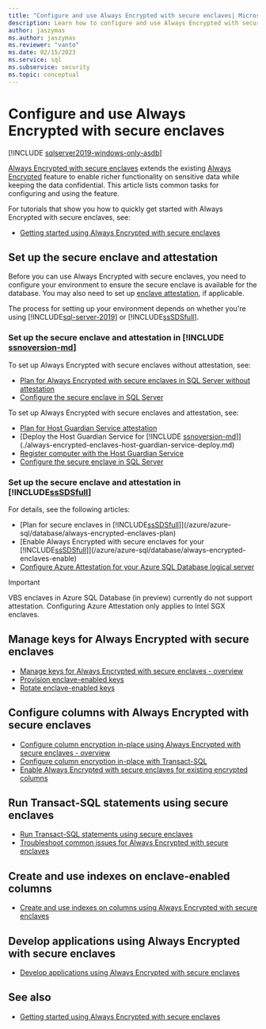 ```yaml
---
title: "Configure and use Always Encrypted with secure enclaves| Microsoft Docs"
description: Learn how to configure and use Always Encrypted with secure enclaves in SQL Server and Azure SQL Database, which enables richer functionality on sensitive data.
author: jaszymas
ms.author: jaszymas
ms.reviewer: "vanto"
ms.date: 02/15/2023
ms.service: sql
ms.subservice: security
ms.topic: conceptual
---
```

# Configure and use Always Encrypted with secure enclaves

[!INCLUDE [sqlserver2019-windows-only-asdb](../../../includes/applies-to-version/sqlserver2019-windows-only-asdb.md)]

[Always Encrypted with secure enclaves](always-encrypted-enclaves.md) extends the existing [Always Encrypted](always-encrypted-database-engine.md) feature to enable richer functionality on sensitive data while keeping the data confidential. This article lists common tasks for configuring and using the feature.

For tutorials that show you how to quickly get started with Always Encrypted with secure enclaves, see:

- [Getting started using Always Encrypted with secure enclaves](/azure/azure-sql/database/always-encrypted-enclaves-getting-started)

## Set up the secure enclave and attestation

Before you can use Always Encrypted with secure enclaves, you need to configure your environment to ensure the secure enclave is available for the database. You may also need to set up [enclave attestation](always-encrypted-enclaves.md#secure-enclave-attestation), if applicable.

The process for setting up your environment depends on whether you're using [!INCLUDE[sql-server-2019](../../../includes/sssql19-md.md)] or [!INCLUDE[ssSDSfull](../../../includes/sssdsfull-md.md)].

### Set up the secure enclave and attestation in [!INCLUDE [ssnoversion-md](../../../includes/ssnoversion-md.md)]

To set up Always Encrypted with secure enclaves without attestation, see:

- [Plan for Always Encrypted with secure enclaves in SQL Server without attestation](always-encrypted-enclaves-no-attestation-plan.md)
- [Configure the secure enclave in SQL Server](always-encrypted-enclaves-configure-enclave-type.md)

To set up Always Encrypted with secure enclaves and attestation, see:

- [Plan for Host Guardian Service attestation](./always-encrypted-enclaves-host-guardian-service-plan.md)
- [Deploy the Host Guardian Service for [!INCLUDE [ssnoversion-md](../../../includes/ssnoversion-md.md)]](./always-encrypted-enclaves-host-guardian-service-deploy.md)
- [Register  computer with the Host Guardian Service](./always-encrypted-enclaves-host-guardian-service-register.md)
- [Configure the secure enclave in SQL Server](always-encrypted-enclaves-configure-enclave-type.md)

### Set up the secure enclave and attestation in [!INCLUDE[ssSDSfull](../../../includes/sssdsfull-md.md)]

For details, see the following articles:

- [Plan for secure enclaves in [!INCLUDE[ssSDSfull](../../../includes/sssdsfull-md.md)]](/azure/azure-sql/database/always-encrypted-enclaves-plan)
- [Enable Always Encrypted with secure enclaves for your [!INCLUDE[ssSDSfull](../../../includes/sssdsfull-md.md)]](/azure/azure-sql/database/always-encrypted-enclaves-enable)
- [Configure Azure Attestation for your Azure SQL Database logical server](/azure/azure-sql/database/always-encrypted-enclaves-configure-attestation)

> [!IMPORTANT]
> VBS enclaves in Azure SQL Database (in preview) currently do not support attestation. Configuring Azure Attestation only applies to Intel SGX enclaves.

## Manage keys for Always Encrypted with secure enclaves

- [Manage keys for Always Encrypted with secure enclaves - overview](always-encrypted-enclaves-manage-keys.md)
- [Provision enclave-enabled keys](always-encrypted-enclaves-provision-keys.md)
- [Rotate enclave-enabled keys](always-encrypted-enclaves-rotate-keys.md)

## Configure columns with Always Encrypted with secure enclaves

- [Configure column encryption in-place using Always Encrypted with secure enclaves - overview](always-encrypted-enclaves-configure-encryption.md)
- [Configure column encryption in-place with Transact-SQL](always-encrypted-enclaves-configure-encryption-tsql.md)
- [Enable Always Encrypted with secure enclaves for existing encrypted columns](always-encrypted-enclaves-enable-for-encrypted-columns.md)

## Run Transact-SQL statements using secure enclaves

- [Run Transact-SQL statements using secure enclaves](always-encrypted-enclaves-query-columns.md)
- [Troubleshoot common issues for Always Encrypted with secure enclaves](always-encrypted-enclaves-troubleshooting.md)

## Create and use indexes on enclave-enabled columns

- [Create and use indexes on columns using Always Encrypted with secure enclaves](always-encrypted-enclaves-create-use-indexes.md)
  
## Develop applications using Always Encrypted with secure enclaves

- [Develop applications using Always Encrypted with secure enclaves](always-encrypted-enclaves-client-development.md)

## See also

- [Getting started using Always Encrypted with secure enclaves](/azure/azure-sql/database/always-encrypted-enclaves-getting-started)
